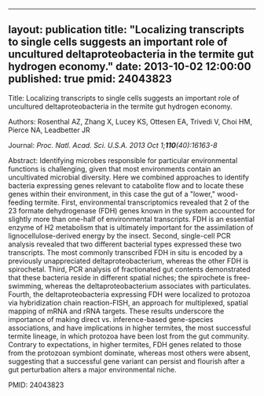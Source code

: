 
---
layout: publication
title:  "Localizing transcripts to single cells suggests an important role of uncultured deltaproteobacteria in the termite gut hydrogen economy."
date:   2013-10-02 12:00:00
published: true
pmid: 24043823
---

Title: Localizing transcripts to single cells suggests an important role of uncultured deltaproteobacteria in the termite gut hydrogen economy.

Authors: Rosenthal AZ, Zhang X, Lucey KS, Ottesen EA, Trivedi V, Choi HM, Pierce NA, Leadbetter JR

Journal: *Proc. Natl. Acad. Sci. U.S.A. 2013 Oct 1;**110**(40):16163-8*

Abstract: Identifying microbes responsible for particular environmental functions is challenging, given that most environments contain an uncultivated microbial diversity. Here we combined approaches to identify bacteria expressing genes relevant to catabolite flow and to locate these genes within their environment, in this case the gut of a "lower," wood-feeding termite. First, environmental transcriptomics revealed that 2 of the 23 formate dehydrogenase (FDH) genes known in the system accounted for slightly more than one-half of environmental transcripts. FDH is an essential enzyme of H2 metabolism that is ultimately important for the assimilation of lignocellulose-derived energy by the insect. Second, single-cell PCR analysis revealed that two different bacterial types expressed these two transcripts. The most commonly transcribed FDH in situ is encoded by a previously unappreciated deltaproteobacterium, whereas the other FDH is spirochetal. Third, PCR analysis of fractionated gut contents demonstrated that these bacteria reside in different spatial niches; the spirochete is free-swimming, whereas the deltaproteobacterium associates with particulates. Fourth, the deltaproteobacteria expressing FDH were localized to protozoa via hybridization chain reaction-FISH, an approach for multiplexed, spatial mapping of mRNA and rRNA targets. These results underscore the importance of making direct vs. inference-based gene-species associations, and have implications in higher termites, the most successful termite lineage, in which protozoa have been lost from the gut community. Contrary to expectations, in higher termites, FDH genes related to those from the protozoan symbiont dominate, whereas most others were absent, suggesting that a successful gene variant can persist and flourish after a gut perturbation alters a major environmental niche.

PMID: 24043823

